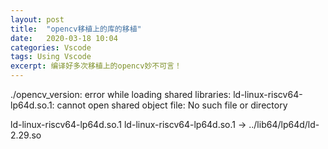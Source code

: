 ```yaml
---
layout: post
title:  "opencv移植上的库的移植"
date:   2020-03-18 10:04
categories: Vscode
tags: Using Vscode
excerpt: 编译好多次移植上的opencv妙不可言！
---
```


./opencv_version: error while loading shared libraries: ld-linux-riscv64-lp64d.so.1: cannot open shared object file: No such file or directory



ld-linux-riscv64-lp64d.so.1
ld-linux-riscv64-lp64d.so.1 -> ../lib64/lp64d/ld-2.29.so
